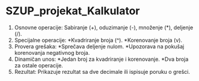 # SZUP_projekat_Kalkulator
1. Osnovne operacije: Sabiranje (+), oduzimanje (-), množenje (*), deljenje (/).
2. Specijalne operacije:
*Kvadriranje broja (^).
*Korenovanje broja (v).
3. Provera grešaka:
*Sprečava deljenje nulom.
*Upozorava na pokušaj korenovanja negativnog broja.
4. Dinamičan unos:
*Jedan broj za kvadriranje i korenovanje.
*Dva broja za ostale operacije.
5. Rezultat: Prikazuje rezultat sa dve decimale ili ispisuje poruku o grešci.
